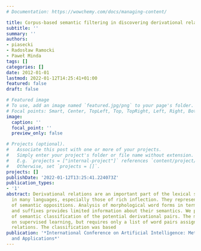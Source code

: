 ```yaml
---
# Documentation: https://wowchemy.com/docs/managing-content/

title: Corpus-based semantic filtering in discovering derivational relations
subtitle: ''
summary: ''
authors:
- piasecki
- Radosław Ramocki
- Paweł Minda
tags: []
categories: []
date: 2012-01-01
lastmod: 2022-01-12T14:25:41+01:00
featured: false
draft: false

# Featured image
# To use, add an image named `featured.jpg/png` to your page's folder.
# Focal points: Smart, Center, TopLeft, Top, TopRight, Left, Right, BottomLeft, Bottom, BottomRight.
image:
  caption: ''
  focal_point: ''
  preview_only: false

# Projects (optional).
#   Associate this post with one or more of your projects.
#   Simply enter your project's folder or file name without extension.
#   E.g. `projects = ["internal-project"]` references `content/project/deep-learning/index.md`.
#   Otherwise, set `projects = []`.
projects: []
publishDate: '2022-01-12T13:25:41.224073Z'
publication_types:
- '1'
abstract: Derivational relations are an important part of the lexical semantics system
  in many languages, especially those of rich inflection. They represent wide variety
  of semantic oppositions. Analysis of morphological word forms in terms of prefixes
  and suffixes provides limited information about their semantics. We propose a method
  of semantic classification of the potential derivational pairs. The method is based
  on supervised learning, but requires only a list of word pairs assigned to the derivational
  relations. The classification was based
publication: '*International Conference on Artificial Intelligence: Methodology, Systems,
  and Applications*'
---
```

